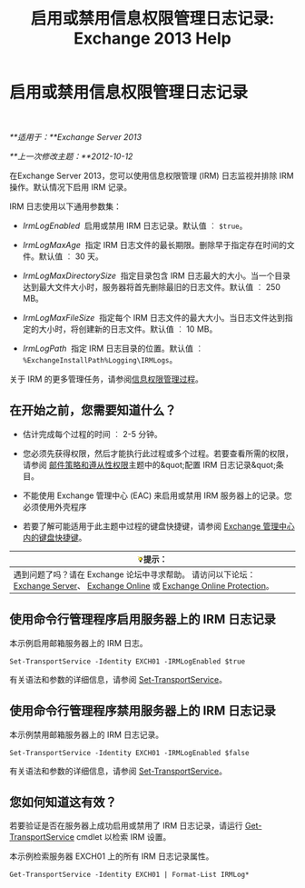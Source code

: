 ﻿---
title: '启用或禁用信息权限管理日志记录: Exchange 2013 Help'
TOCTitle: 启用或禁用信息权限管理日志记录
ms:assetid: 6933bc65-4d98-4878-9167-0e9eaac68b6b
ms:mtpsurl: https://technet.microsoft.com/zh-cn/library/Ff686962(v=EXCHG.150)
ms:contentKeyID: 50490753
ms.date: 05/21/2018
mtps_version: v=EXCHG.150
ms.translationtype: MT
---

# 启用或禁用信息权限管理日志记录

 

_**适用于：**Exchange Server 2013_

_**上一次修改主题：**2012-10-12_

在Exchange Server 2013，您可以使用信息权限管理 (IRM) 日志监视并排除 IRM 操作。默认情况下启用 IRM 记录。

IRM 日志使用以下通用参数集：

  - *IrmLogEnabled*  启用或禁用 IRM 日志记录。默认值 ︰ `$true`。

  - *IrmLogMaxAge*  指定 IRM 日志文件的最长期限。删除早于指定存在时间的文件。默认值 ︰ 30 天。

  - *IrmLogMaxDirectorySize*  指定目录包含 IRM 日志最大的大小。当一个目录达到最大文件大小时，服务器将首先删除最旧的日志文件。默认值 ︰ 250 MB。

  - *IrmLogMaxFileSize*  指定每个 IRM 日志文件的最大大小。当日志文件达到指定的大小时，将创建新的日志文件。默认值 ︰ 10 MB。

  - *IrmLogPath*  指定 IRM 日志目录的位置。默认值 ︰ `%ExchangeInstallPath%Logging\IRMLogs`。

关于 IRM 的更多管理任务，请参阅[信息权限管理过程](information-rights-management-procedures-exchange-2013-help.md)。

## 在开始之前，您需要知道什么？

  - 估计完成每个过程的时间 ︰ 2-5 分钟。

  - 您必须先获得权限，然后才能执行此过程或多个过程。若要查看所需的权限，请参阅 [邮件策略和遵从性权限](messaging-policy-and-compliance-permissions-exchange-2013-help.md)主题中的\&quot;配置 IRM 日志记录\&quot;条目。

  - 不能使用 Exchange 管理中心 (EAC) 来启用或禁用 IRM 服务器上的记录。您必须使用外壳程序

  - 若要了解可能适用于此主题中过程的键盘快捷键，请参阅 [Exchange 管理中心内的键盘快捷键](keyboard-shortcuts-in-the-exchange-admin-center-exchange-online-protection-help.md)。

<table>
<thead>
<tr class="header">
<th><img src="images/Bb124558.tip(EXCHG.150).gif" title="提示" alt="提示" />提示：</th>
</tr>
</thead>
<tbody>
<tr class="odd">
<td>遇到问题了吗？请在 Exchange 论坛中寻求帮助。 请访问以下论坛：<a href="https://go.microsoft.com/fwlink/p/?linkid=60612">Exchange Server</a>、 <a href="https://go.microsoft.com/fwlink/p/?linkid=267542">Exchange Online</a> 或 <a href="https://go.microsoft.com/fwlink/p/?linkid=285351">Exchange Online Protection</a>。</td>
</tr>
</tbody>
</table>


## 使用命令行管理程序启用服务器上的 IRM 日志记录

本示例启用邮箱服务器上的 IRM 日志。

    Set-TransportService -Identity EXCH01 -IRMLogEnabled $true

有关语法和参数的详细信息，请参阅 [Set-TransportService](https://technet.microsoft.com/zh-cn/library/jj215682\(v=exchg.150\))。

## 使用命令行管理程序禁用服务器上的 IRM 日志记录

本示例禁用邮箱服务器上的 IRM 日志记录。

    Set-TransportService -Identity EXCH01 -IRMLogEnabled $false

有关语法和参数的详细信息，请参阅 [Set-TransportService](https://technet.microsoft.com/zh-cn/library/jj215682\(v=exchg.150\))。

## 您如何知道这有效？

若要验证是否在服务器上成功启用或禁用了 IRM 日志记录，请运行 [Get-TransportService](https://technet.microsoft.com/zh-cn/library/jj215746\(v=exchg.150\)) cmdlet 以检索 IRM 设置。

本示例检索服务器 EXCH01 上的所有 IRM 日志记录属性。

    Get-TransportService -Identity EXCH01 | Format-List IRMLog*

